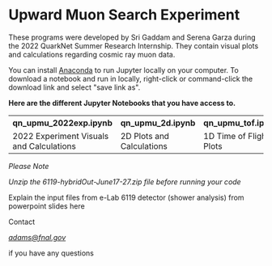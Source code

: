# Upward Muon Search Experiment

These programs were developed by Sri Gaddam and Serena Garza during the 2022 QuarkNet Summer Research Internship. 
They contain visual plots and calculations regarding cosmic ray muon data. 

You can  install <a href="https://www.anaconda.com/products/distribution">Anaconda</a> to run Jupyter locally on your computer. 
To download a notebook and run in locally, right-click or command-click the download link and select "save link as".

<strong>Here are the different Jupyter Notebooks that you have access to.</strong>
<table style="width:100%">
  <tr>
    <th>qn_upmu_2022exp.ipynb</th>
    <th>qn_upmu_2d.ipynb</th>
    <th>qn_upmu_tof.ipynb</th>
  </tr>
  <tr>
    <td>2022 Experiment Visuals and Calculations</td>
    <td>2D Plots and Calculations</td>
    <td>1D Time of Flight Plots</td>
  </tr>
</table>


<p><i>Please Note</i></p>
<p><i>Unzip the 6119-hybridOut-June17-27.zip file before running your code</i></p>

Explain the input files from e-Lab 6119 detector (shower analysis) from powerpoint slides here

Contact <p><i>adams@fnal.gov</i></p> if you have any questions 



